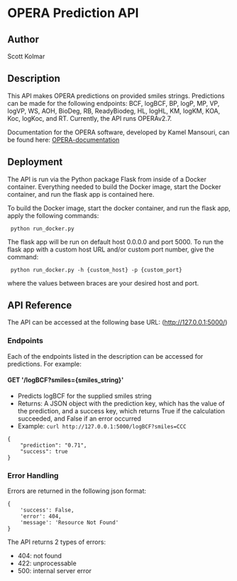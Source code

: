 # OPERA Prediction API
## Author
Scott Kolmar

## Description
This API makes OPERA predictions on provided smiles strings. Predictions can be made for the following endpoints: BCF, logBCF, BP, logP, MP, VP, logVP, WS, AOH, BioDeg, RB, ReadyBiodeg, HL, logHL, KM, logKM, KOA, Koc, logKoc, and RT. Currently, the API runs
OPERAv2.7.

Documentation for the OPERA software, developed by Kamel Mansouri, can be found here:
[OPERA-documentation](https://github.com/kmansouri/OPERA)

## Deployment
The API is run via the Python package Flask from inside of a Docker container. Everything needed to build the Docker image, start the Docker container, and run the flask app is contained here.

To build the Docker image, start the docker container, and run the flask app, apply the following commands:

``` python run_docker.py```

The flask app will be run on default host 0.0.0.0 and port 5000.
To run the flask app with a custom host URL and/or custom port number, give the command:

``` python run_docker.py -h {custom_host} -p {custom_port}```

where the values between braces are your desired host and port.

## API Reference

The API can be accessed at the following base URL: (http://127.0.0.1:5000/)


### Endpoints

Each of the endpoints listed in the description can be accessed for predictions. For example:

#### GET '/logBCF?smiles={smiles_string}'
- Predicts logBCF for the supplied smiles string
- Returns: A JSON object with the prediction key, which has the value of the prediction, and a success key, which returns True if the calculation succeeded, and False if an error occurred
- Example: ```curl http://127.0.0.1:5000/logBCF?smiles=CCC```

```
{
    "prediction": "0.71",
    "success": true
}
```

### Error Handling
Errors are returned in the following json format:
```
{
    'success': False,
    'error': 404,
    'message': 'Resource Not Found'
}
```
The API returns 2 types of errors:
- 404: not found
- 422: unprocessable
- 500: internal server error


